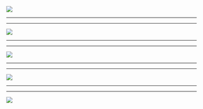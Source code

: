 ![](https://www.luffycity.com/data/knight/img/020.png)
***
***
![](https://www.luffycity.com/data/knight/img/021.png)
***
***
![](https://www.luffycity.com/data/knight/img/022.png)
***
***
![](https://www.luffycity.com/data/knight/img/022-1.png)
***
***
![](https://www.luffycity.com/data/knight/img/022-2.png)